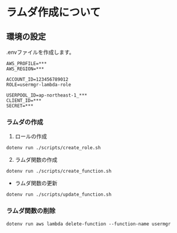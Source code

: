 # ラムダ作成について

## 環境の設定

.envファイルを作成します。

```
AWS_PROFILE=***
AWS_REGION=***

ACCOUNT_ID=123456789012
ROLE=usermgr-lambda-role

USERPOOL_ID=ap-northeast-1_***
CLIENT_ID=***
SECRET=***
```

### ラムダの作成

1. ロールの作成

```
dotenv run ./scripts/create_role.sh
```

2. ラムダ関数の作成

```
dotenv run ./scripts/create_function.sh
```

* ラムダ関数の更新

```
dotenv run ./scripts/update_function.sh
```

### ラムダ関数の削除

```
dotenv run aws lambda delete-function --function-name usermgr
```
